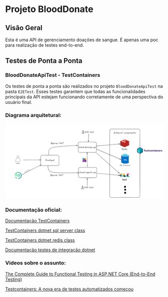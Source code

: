 # Projeto BloodDonate

## Visão Geral
Esta é uma API de gerenciamento doações de sangue. É apenas uma poc para realização de testes end-to-end.

## Testes de Ponta a Ponta

### BloodDonateApiTest - TestContainers
Os testes de ponta a ponta são realizados no projeto `BloodDonateApiTest` na pasta `E2ETest`. Esses testes garantem que todas as funcionalidades principais da API estejam funcionando corretamente de uma perspectiva do usuário final.

### Diagrama arquitetural:

![Diagrama de Arquitetura](assets/diagramArch.png)

### Documentação oficial:

[Documentação TestContainers](https://dotnet.testcontainers.org/)

[TestContainers dotnet sql server class](https://github.com/testcontainers/testcontainers-dotnet/blob/develop/src/Testcontainers.MsSql/MsSqlContainer.cs)

[TestContainers dotnet redis class](https://github.com/testcontainers/testcontainers-dotnet/blob/develop/src/Testcontainers.Redis/RedisContainer.cs)

[Documentação testes de integração dotnet](https://learn.microsoft.com/en-us/aspnet/core/test/integration-tests?view=aspnetcore-8.0)

### Videos sobre o assunto:

[The Complete Guide to Functional Testing in ASP.NET Core (End-to-End Testing)](https://www.youtube.com/watch?v=ASa8wXMXwrQ&t=436s)

[Testcontainers: A nova era de testes automatizados começou](https://www.youtube.com/watch?v=jlcWG1aPcXQ)
